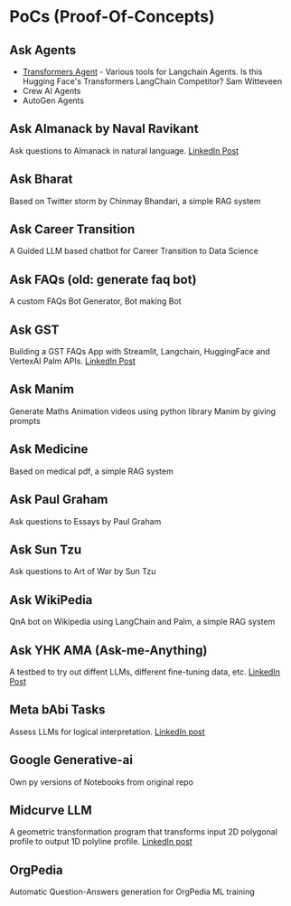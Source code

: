 # PoCs (Proof-Of-Concepts)

## Ask Agents
- [Transformers Agent](https://colab.research.google.com/drive/1HGpp1OI-o_ppHi2bHZsvV6QX9k5gsTIK?usp=sharing) - Various tools for Langchain Agents. Is this Hugging Face's Transformers LangChain Competitor? Sam Witteveen
- Crew AI Agents
- AutoGen Agents


## Ask Almanack by Naval Ravikant
Ask questions to Almanack in natural language. [LinkedIn Post](https://www.linkedin.com/posts/yogeshkulkarni_chatgpt-gpt-almanack-activity-7049347401723125762-nXbp/)

## Ask Bharat
Based on Twitter storm by Chinmay Bhandari, a simple RAG system

## Ask Career Transition
A Guided LLM based chatbot for Career Transition to Data Science

## Ask FAQs (old: generate faq bot)
A custom FAQs Bot Generator, Bot making Bot

## Ask GST
Building a GST FAQs App with Streamlit, Langchain, HuggingFace and VertexAI Palm APIs. [LinkedIn Post](https://www.linkedin.com/posts/yogeshkulkarni_gst-bot-huggingface-activity-7093395645473972224-O3Y8/)

## Ask Manim
Generate Maths Animation videos using python library Manim by giving prompts

## Ask Medicine
Based on medical pdf, a simple RAG system

## Ask Paul Graham
Ask questions to Essays by Paul Graham

## Ask Sun Tzu
Ask questions to Art of War by Sun Tzu

## Ask WikiPedia
QnA bot on Wikipedia using LangChain and Palm, a simple RAG system

## Ask YHK AMA (Ask-me-Anything)
A testbed to try out diffent LLMs, different fine-tuning data, etc. [LinkedIn Post](https://www.linkedin.com/posts/yogeshkulkarni_chatgpt-ai-nlp-activity-7059720029583360001-9uVm/)

## Meta bAbi Tasks
Assess LLMs for logical interpretation. [LinkedIn post](https://www.linkedin.com/posts/yogeshkulkarni_does-chatgpt-really-understand-the-language-activity-7056532694217687040-KwbY/)



## Google Generative-ai
Own py versions of Notebooks from original repo

## Midcurve LLM
A geometric transformation program that transforms input 2D polygonal profile to output 1D 
polyline profile. [LinkedIn post](https://www.linkedin.com/posts/yogeshkulkarni_chatgpt-ai-nlp-activity-7055374102781411328-V-Id/)

## OrgPedia
Automatic Question-Answers generation for OrgPedia ML training





